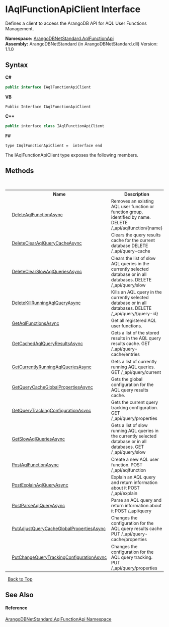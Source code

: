 # IAqlFunctionApiClient Interface
 

Defines a client to access the ArangoDB API for AQL User Functions Management.

**Namespace:**&nbsp;<a href="9e7a61c2-48d3-6f6b-39e9-eee0bd305b09">ArangoDBNetStandard.AqlFunctionApi</a><br />**Assembly:**&nbsp;ArangoDBNetStandard (in ArangoDBNetStandard.dll) Version: 1.1.0

## Syntax

**C#**<br />
``` C#
public interface IAqlFunctionApiClient
```

**VB**<br />
``` VB
Public Interface IAqlFunctionApiClient
```

**C++**<br />
``` C++
public interface class IAqlFunctionApiClient
```

**F#**<br />
``` F#
type IAqlFunctionApiClient =  interface end
```

The IAqlFunctionApiClient type exposes the following members.


## Methods
&nbsp;<table><tr><th></th><th>Name</th><th>Description</th></tr><tr><td>![Public method](media/pubmethod.gif "Public method")</td><td><a href="5eb0f0ec-2865-3276-9b94-626c49d1275f">DeleteAqlFunctionAsync</a></td><td>
Removes an existing AQL user function or function group, identified by name. DELETE /_api/aqlfunction/{name}</td></tr><tr><td>![Public method](media/pubmethod.gif "Public method")</td><td><a href="e9cff81d-f961-4948-4175-8219139a3b05">DeleteClearAqlQueryCacheAsync</a></td><td>
Clears the query results cache for the current database DELETE /_api/query-cache</td></tr><tr><td>![Public method](media/pubmethod.gif "Public method")</td><td><a href="ac629dad-ee65-a8d9-75e3-2d842705b728">DeleteClearSlowAqlQueriesAsync</a></td><td>
Clears the list of slow AQL queries in the currently selected database or in all databases. DELETE /_api/query/slow</td></tr><tr><td>![Public method](media/pubmethod.gif "Public method")</td><td><a href="58c1612c-aa83-02dd-9132-cdc5533cbe2c">DeleteKillRunningAqlQueryAsync</a></td><td>
Kills an AQL query in the currently selected database or in all databases. DELETE /_api/query/{query-id}</td></tr><tr><td>![Public method](media/pubmethod.gif "Public method")</td><td><a href="6b9f2b65-2db0-e966-66fb-8ca7bd20a00f">GetAqlFunctionsAsync</a></td><td>
Get all registered AQL user functions.</td></tr><tr><td>![Public method](media/pubmethod.gif "Public method")</td><td><a href="e2cb900d-0c52-02a3-c6be-b31f5f7a426f">GetCachedAqlQueryResultsAsync</a></td><td>
Gets a list of the stored results in the AQL query results cache. GET /_api/query-cache/entries</td></tr><tr><td>![Public method](media/pubmethod.gif "Public method")</td><td><a href="98f717c5-fe6a-b13c-fe39-e0749c51e562">GetCurrentlyRunningAqlQueriesAsync</a></td><td>
Gets a list of currently running AQL queries. GET /_api/query/current</td></tr><tr><td>![Public method](media/pubmethod.gif "Public method")</td><td><a href="8c6303e6-f780-235d-d5ef-02d80620224e">GetQueryCacheGlobalPropertiesAsync</a></td><td>
Gets the global configuration for the AQL query results cache.</td></tr><tr><td>![Public method](media/pubmethod.gif "Public method")</td><td><a href="54da8240-5aca-577f-4702-ee41be72380d">GetQueryTrackingConfigurationAsync</a></td><td>
Gets the current query tracking configuration. GET /_api/query/properties</td></tr><tr><td>![Public method](media/pubmethod.gif "Public method")</td><td><a href="7c62fdc0-a463-571e-75f2-a1bc4859ea24">GetSlowAqlQueriesAsync</a></td><td>
Gets a list of slow running AQL queries in the currently selected database or in all databases. GET /_api/query/slow</td></tr><tr><td>![Public method](media/pubmethod.gif "Public method")</td><td><a href="d523ac17-cdf9-5367-0715-ed1bba7f8301">PostAqlFunctionAsync</a></td><td>
Create a new AQL user function. POST /_api/aqlfunction</td></tr><tr><td>![Public method](media/pubmethod.gif "Public method")</td><td><a href="830efda5-14a3-b97a-0041-828ab8598011">PostExplainAqlQueryAsync</a></td><td>
Explain an AQL query and return information about it POST /_api/explain</td></tr><tr><td>![Public method](media/pubmethod.gif "Public method")</td><td><a href="2b7d3547-433f-6001-3dc7-778f3de68241">PostParseAqlQueryAsync</a></td><td>
Parse an AQL query and return information about it POST /_api/query</td></tr><tr><td>![Public method](media/pubmethod.gif "Public method")</td><td><a href="c56d99e5-1aba-a5c5-c3fb-c00b173474a8">PutAdjustQueryCacheGlobalPropertiesAsync</a></td><td>
Changes the configuration for the AQL query results cache PUT /_api/query-cache/properties</td></tr><tr><td>![Public method](media/pubmethod.gif "Public method")</td><td><a href="3d570ddd-d8d7-731d-b2e3-06b02c531d4e">PutChangeQueryTrackingConfigurationAsync</a></td><td>
Changes the configuration for the AQL query tracking. PUT /_api/query/properties</td></tr></table>&nbsp;
<a href="#iaqlfunctionapiclient-interface">Back to Top</a>

## See Also


#### Reference
<a href="9e7a61c2-48d3-6f6b-39e9-eee0bd305b09">ArangoDBNetStandard.AqlFunctionApi Namespace</a><br />